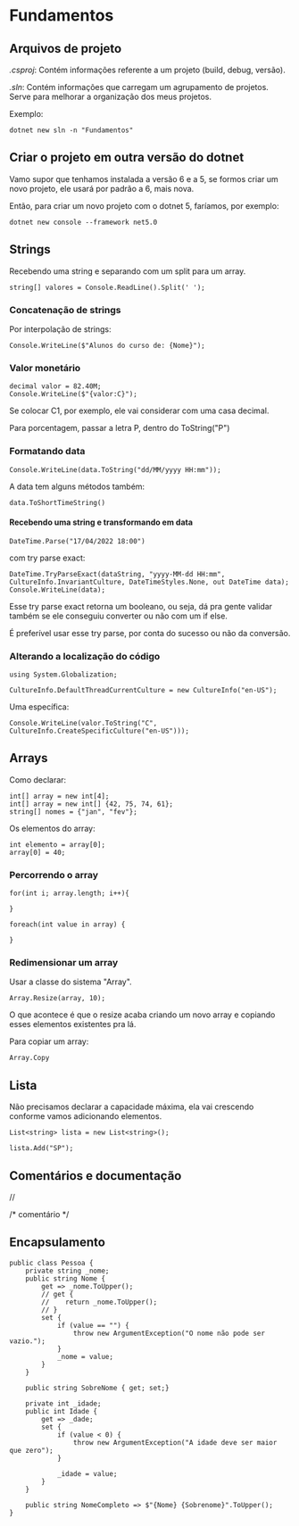 # Fundamentos

## Arquivos de projeto

*.csproj*: Contém informações referente a um projeto (build, debug, versão).

*.sln*: Contém informações que carregam um agrupamento de projetos. Serve para melhorar a organização dos meus projetos.

Exemplo:

```
dotnet new sln -n "Fundamentos"
```

## Criar o projeto em outra versão do dotnet

Vamo supor que tenhamos instalada a versão 6 e a 5, se formos criar um novo projeto, ele usará por padrão a 6, mais nova.

Então, para criar um novo projeto com o dotnet 5, faríamos, por exemplo:

```
dotnet new console --framework net5.0
```

## Strings

Recebendo uma string e separando com um split para um array.

```
string[] valores = Console.ReadLine().Split(' ');
```

### Concatenação de strings

Por interpolação de strings:

```
Console.WriteLine($"Alunos do curso de: {Nome}");
```

### Valor monetário

```
decimal valor = 82.40M;
Console.WriteLine($"{valor:C}");
```

Se colocar C1, por exemplo, ele vai considerar com uma casa decimal.

Para porcentagem, passar a letra P, dentro do ToString("P")

### Formatando data

```
Console.WriteLine(data.ToString("dd/MM/yyyy HH:mm"));
```

A data tem alguns métodos também:

```
data.ToShortTimeString()
```

#### Recebendo uma string e transformando em data

```
DateTime.Parse("17/04/2022 18:00")
```

com try parse exact:

```
DateTime.TryParseExact(dataString, "yyyy-MM-dd HH:mm", CultureInfo.InvariantCulture, DateTimeStyles.None, out DateTime data);
Console.WriteLine(data);
```

Esse try parse exact retorna um booleano, ou seja, dá pra gente validar também se ele conseguiu converter ou não com um if else.

É preferível usar esse try parse, por conta do sucesso ou não da conversão.


### Alterando a localização do código

```
using System.Globalization;

CultureInfo.DefaultThreadCurrentCulture = new CultureInfo("en-US");
```

Uma específica:

```
Console.WriteLine(valor.ToString("C", CultureInfo.CreateSpecificCulture("en-US")));
```

## Arrays

Como declarar:

```
int[] array = new int[4];
int[] array = new int[] {42, 75, 74, 61};
string[] nomes = {"jan", "fev"};
```

Os elementos do array:

```
int elemento = array[0];
array[0] = 40;
```

### Percorrendo o array

```
for(int i; array.length; i++){

}
```

```
foreach(int value in array) {

}
```

### Redimensionar um array

Usar a classe do sistema "Array".

```
Array.Resize(array, 10);
```

O que acontece é que o resize acaba criando um novo array e copiando esses elementos existentes pra lá.

Para copiar um array:

```
Array.Copy
```

## Lista

Não precisamos declarar a capacidade máxima, ela vai crescendo conforme vamos adicionando elementos.

```
List<string> lista = new List<string>();

lista.Add("SP");
```

## Comentários e documentação

//

/* comentário */

<summary>

## Encapsulamento

```
public class Pessoa {
    private string _nome;
    public string Nome {
        get => _nome.ToUpper();
        // get {
        //    return _nome.ToUpper();
        // } 
        set {
            if (value == "") {
                throw new ArgumentException("O nome não pode ser vazio.");
            }
            _nome = value;
        }
    }

    public string SobreNome { get; set;}

    private int _idade;
    public int Idade {
        get => _dade;
        set {
            if (value < 0) {
                throw new ArgumentException("A idade deve ser maior que zero");
            }

            _idade = value;
        }
    }

    public string NomeCompleto => $"{Nome} {Sobrenome}".ToUpper();
}
```